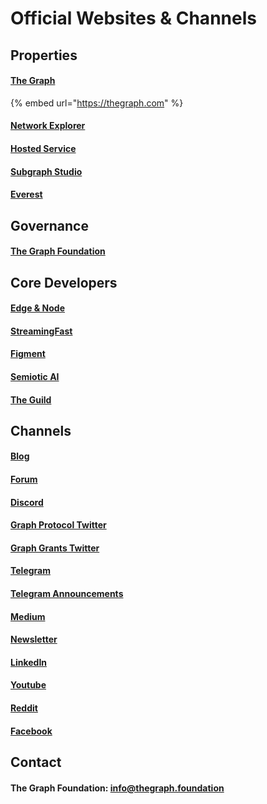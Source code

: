# Official Websites & Channels

## Properties

#### [The Graph](https://thegraph.com/)

{% embed url="https://thegraph.com" %}

#### [Network Explorer](https://thegraph.com/explorer/)
#### [Hosted Service](https://thegraph.com/hosted-service/)
#### [Subgraph Studio](https://thegraph.com/studio/)
#### [Everest](https://everest.link/)


## Governance

#### [The Graph Foundation](https://thegraph.foundation)


## Core Developers

#### [Edge & Node](https://edgeandnode.com/)
#### [StreamingFast](https://streamingfast.io/)
#### [Figment](https://www.figment.io/)
#### [Semiotic AI](https://www.semiotic.ai/)
#### [The Guild](https://www.the-guild.dev/)


## Channels

#### [Blog](https://thegraph.com/blog/) 
#### [Forum](http://forum.thegraph.com/)
#### [Discord](https://thegraph.com/discord) 
#### [Graph Protocol Twitter](https://twitter.com/graphprotocol)
#### [Graph Grants Twitter](https://twitter.com/graphgrants)
#### [Telegram](https://t.me/GraphProtocol)
#### [Telegram Announcements](https://t.me/GraphProtocolOfficial)
#### [Medium](https://medium.com/graphprotocol)
#### [Newsletter](https://thegraph.com/#newsletter)
#### [LinkedIn](https://www.linkedin.com/company/thegraph/)
#### [Youtube](https://www.youtube.com/GraphProtocol)
#### [Reddit](https://www.reddit.com/r/thegraph/)
#### [Facebook](https://www.facebook.com/TheGraphProtocol/)


## Contact

#### The Graph Foundation: [info@thegraph.foundation](mailto:%20info@thegraph.foundation)
